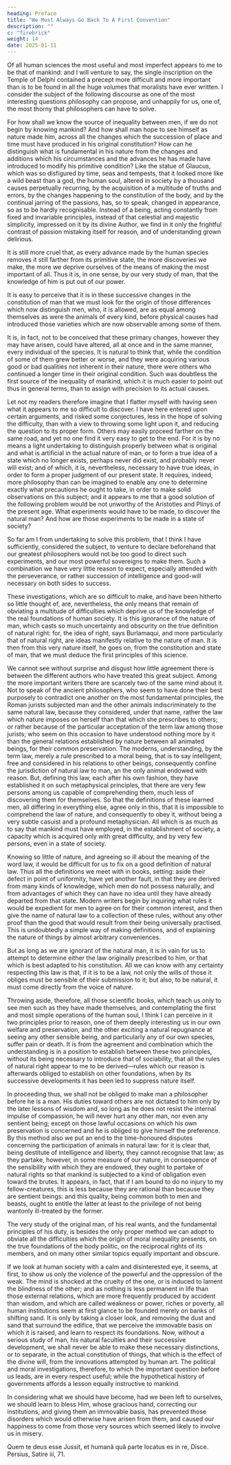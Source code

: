 ```yaml
---
heading: Preface
title: "We Must Always Go Back To A First Convention"
description: ""
c: "firebrick"
weight: 14
date: 2025-01-11
---
```




Of all human sciences the most useful and most imperfect appears to me to be that of mankind: and I will venture to say, the single inscription on the Temple of Delphi contained a precept more difficult and more important than is to be found in all the huge volumes that moralists have ever written. I consider the subject of the following discourse as one of the most interesting questions philosophy can propose, and unhappily for us, one of, the most thorny that philosophers can have to solve.

For how shall we know the source of inequality between men, if we do not begin by knowing mankind? And how shall man hope to see himself as nature made him, across all the changes which the succession of place and time must have produced in his original constitution? How can he distinguish what is fundamental in his nature from the changes and additions which his circumstances and the advances he has made have introduced to modify his primitive condition? Like the statue of Glaucus, which was so disfigured by time, seas and tempests, that it looked more like a wild beast than a god, the human soul, altered in society by a thousand causes perpetually recurring, by the acquisition of a multitude of truths and errors, by the changes happening to the constitution of the body, and by the continual jarring of the passions, has, so to speak, changed in appearance, so as to be hardly recognisable. Instead of a being, acting constantly from fixed and invariable principles, instead of that celestial and majestic simplicity, impressed on it by its divine Author, we find in it only the frightful contrast of passion mistaking itself for reason, and of understanding grown delirious.

It is still more cruel that, as every advance made by the human species removes it still farther from its primitive state, the more discoveries we make, the more we deprive ourselves of the means of making the most important of all. Thus it is, in one sense, by our very study of man, that the knowledge of him is put out of our power.

It is easy to perceive that it is in these successive changes in the constitution of man that we must look for the origin of those differences which now distinguish men, who, it is allowed, are as equal among themselves as were the animals of every kind, before physical causes had introduced those varieties which are now observable among some of them.

It is, in fact, not to be conceived that these primary changes, however they may have arisen, could have altered, all at once and in the same manner, every individual of the species. It is natural to think that, while the condition of some of them grew better or worse, and they were acquiring various good or bad qualities not inherent in their nature, there were others who continued a longer time in their original condition. Such was doubtless the first source of the inequality of mankind, which it is much easier to point out thus in general terms, than to assign with precision to its actual causes.

Let not my readers therefore imagine that I flatter myself with having seen what it appears to me so difficult to discover. I have here entered upon certain arguments, and risked some conjectures, less in the hope of solving the difficulty, than with a view to throwing some light upon it, and reducing the question to its proper form. Others may easily proceed farther on the same road, and yet no one find it very easy to get to the end. For it is by no means a light undertaking to distinguish properly between what is original and what is artificial in the actual nature of man, or to form a true idea of a state which no longer exists, perhaps never did exist, and probably never will exist; and of which, it is, nevertheless, necessary to have true ideas, in order to form a proper judgment of our present state. It requires, indeed, more philosophy than can be imagined to enable any one to determine exactly what precautions he ought to take, in order to make solid observations on this subject; and it appears to me that a good solution of the following problem would be not unworthy of the Aristotles and Plinys of the present age. What experiments would have to be made, to discover the natural man? And how are those experiments to be made in a state of society?

So far am I from undertaking to solve this problem, that I think I have sufficiently, considered the subject, to venture to declare beforehand that our greatest philosophers would not be too good to direct such experiments, and our most powerful sovereigns to make them. Such a combination we have very little reason to expect, especially attended with the perseverance, or rather succession of intelligence and good-will necessary on both sides to success.

These investigations, which are so difficult to make, and have been hitherto so little thought of, are, nevertheless, the only means that remain of obviating a multitude of difficulties which deprive us of the knowledge of the real foundations of human society. It is this ignorance of the nature of man, which casts so much uncertainty and obscurity on the true definition of natural right: for, the idea of right, says Burlamaqui, and more particularly that of natural right, are ideas manifestly relative to the nature of man. It is then from this very nature itself, he goes on, from the constitution and state of man, that we must deduce the first principles of this science.

We cannot see without surprise and disgust how little agreement there is between the different authors who have treated this great subject. Among the more important writers there are scarcely two of the same mind about it. Not to speak of the ancient philosophers, who seem to have done their best purposely to contradict one another on the most fundamental principles, the Roman jurists subjected man and the other animals indiscriminately to the same natural law, because they considered, under that name, rather the law which nature imposes on herself than that which she prescribes to others; or rather because of the particular acceptation of the term law among those jurists; who seem on this occasion to have understood nothing more by it than the general relations established by nature between all animated beings, for their common preservation. The moderns, understanding, by the term law, merely a rule prescribed to a moral being, that is to say intelligent, free and considered in his relations to other beings, consequently confine the jurisdiction of natural law to man, an the only animal endowed with reason. But, defining this law, each after his own fashion, they have established it on such metaphysical principles, that there are very few persons among us capable of comprehending them, much less of discovering them for themselves. So that the definitions of these learned men, all differing in everything else, agree only in this, that it is impossible to comprehend the law of nature, and consequently to obey it, without being a very subtle casuist and a profound metaphysician. All which is as much as to say that mankind must have employed, in the establishment of society, a capacity which is acquired only with great difficulty, and by very few persons, even in a state of society.

Knowing so little of nature, and agreeing so ill about the meaning of the word law, it would be difficult for us to fix on a good definition of natural law. Thus all the definitions we meet with in books, setting: aside their defect in point of uniformity, have yet another fault, in that they are derived from many kinds of knowledge, which men do not possess naturally, and from advantages of which they can have no idea until they have already departed from that state. Modern writers begin by inquiring what rules it would be expedient for men to agree on for their common interest, and then give the name of natural law to a collection of these rules, without any other proof than the good that would result from their being universally practised. This is undoubtedly a simple way of making definitions, and of explaining the nature of things by almost arbitrary conveniences.

But as long as we are ignorant of the natural man, it is in vain for us to attempt to determine either the law originally prescribed to him, or that which is best adapted to his constitution. All we can know with any certainty respecting this law is that, if it is to be a law, not only the wills of those it obliges must be sensible of their submission to it; but also, to be natural, it must come directly from the voice of nature.

Throwing aside, therefore, all those scientific books, which teach us only to see men such as they have made themselves, and contemplating the first and most simple operations of the human soul, I think I can perceive in it two principles prior to reason, one of them deeply interesting us in our own welfare and preservation, and the other exciting a natural repugnance at seeing any other sensible being, and particularly any of our own species, suffer pain or death. It is from the agreement and combination which the understanding is in a position to establish between these two principles, without its being necessary to introduce that of sociability, that all the rules of natural right appear to me to be derived—rules which our reason is afterwards obliged to establish on other foundations, when by its successive developments it has been led to suppress nature itself.

In proceeding thus, we shall not be obliged to make man a philosopher before he is a man. His duties toward others are not dictated to him only by the later lessons of wisdom and, so long as he does not resist the internal impulse of compassion, he will never hurt any other man, nor even any sentient being; except on those lawful occasions on which his own preservation is concerned and he is obliged to give himself the preference. By this method also we put an end to the time-honoured disputes concerning the participation of animals in natural law: for it is clear that, being destitute of intelligence and liberty, they cannot recognise that law; as they partake, however, in some measure of our nature, in consequence of the sensibility with which they are endowed, they ought to partake of natural rights so that mankind is subjected to a kind of obligation even toward the brutes. It appears, in fact, that if I am bound to do no injury to my fellow-creatures, this is less because they are rational than because they are sentient beings: and this quality, being common both to men and beasts, ought to entitle the latter at least to the privilege of not being wantonly ill-treated by the former.

The very study of the original man, of his real wants, and the fundamental principles of his duty, is besides the only proper method we can adopt to obviate all the difficulties which the origin of moral inequality presents, on the true foundations of the body politic, on the reciprocal rights of its members, and on many other similar topics equally important and obscure.

If we look at human society with a calm and disinterested eye, it seems, at first, to show us only the violence of the powerful and the oppression of the weak. The mind is shocked at the cruelty of the one, or is induced to lament the blindness of the other; and as nothing is less permanent in life than those external relations, which are more frequently produced by accident than wisdom, and which are called weakness or power, riches or poverty, all human institutions seem at first glance to be founded merely on banks of shifting sand. It is only by taking a closer look, and removing the dust and sand that surround the edifice, that we perceive the immovable basis on which it is raised, and learn to respect its foundations. Now, without a serious study of man, his natural faculties and their successive development, we shall never be able to make these necessary distinctions, or to separate, in the actual constitution of things, that which is the effect of the divine will, from the innovations attempted by human art. The political and moral investigations, therefore, to which the important question before us leads, are in every respect useful; while the hypothetical history of governments affords a lesson equally instructive to mankind.

In considering what we should have become, had we been left to ourselves, we should learn to bless Him, whose gracious hand, correcting our institutions, and giving them an immovable basis, has prevented those disorders which would otherwise have arisen from them, and caused our happiness to come from those very sources which seemed likely to involve us in misery.

Quem te deus esse
Jussit, et humanâ quâ parte locatus es in re,
Disce.
Persius, Satire iii, 71.


